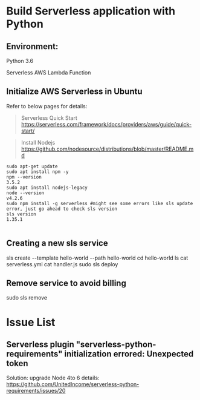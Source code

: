 # Build Serverless application with Python

## Environment:

Python 3.6

Serverless AWS Lambda Function 

## Initialize AWS Serverless in Ubuntu

Refer to below pages for details:

> Serverless Quick Start
https://serverless.com/framework/docs/providers/aws/guide/quick-start/

> Install Nodejs 
https://github.com/nodesource/distributions/blob/master/README.md

``` 
sudo apt-get update
sudo apt install npm -y
npm --version
3.5.2
sudo apt install nodejs-legacy
node --version
v4.2.6
sudo npm install -g serverless #might see some errors like sls update error, just go ahead to check sls version
sls version
1.35.1


```

## Creating a new sls service
sls create --template hello-world --path hello-world
cd hello-world
ls
cat serverless.yml
cat handler.js
sudo sls deploy

## Remove service to avoid billing
sudo sls remove


# Issue List

## Serverless plugin "serverless-python-requirements" initialization errored: Unexpected token
Solution: upgrade Node 4to 6 details: https://github.com/UnitedIncome/serverless-python-requirements/issues/20
